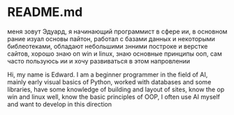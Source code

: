 # README.md 
меня зовут Эдуард, я начинающий программист в сфере ии,  в основном рание изуал основы пайтон,  работал с базами данных и некоторыми  библеотеками,   обладают небольшими  знними построке и верстке сайтов, хорошо знаю  оп win и linux,   знаю основные принципы ооп, сам часто пользуюсь ии и хочу развиваться в этом напровлении 

Hi, my name is Edward. I am a beginner programmer in the field of AI, mainly early visual basics of Python, worked with databases and some libraries, have some knowledge of building and layout of sites, know the op win and linux well, know the basic principles of OOP, I often use AI myself and want to develop in this direction

